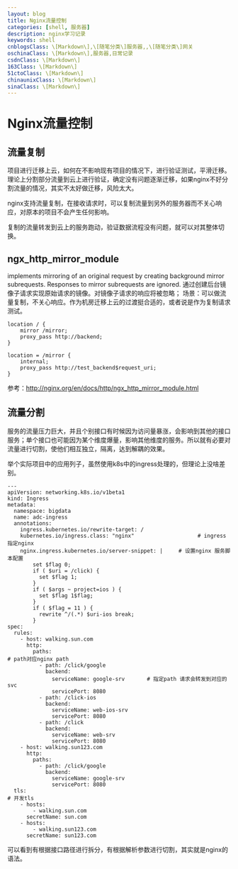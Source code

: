 ```yaml
---
layout: blog
title: Nginx流量控制
categories: [shell, 服务器]
description: nginx学习记录
keywords: shell
cnblogsClass: \[Markdown\],\[随笔分类\]服务器,,\[随笔分类\]网关
oschinaClass: \[Markdown\],服务器,日常记录
csdnClass: \[Markdown\]
163Class: \[Markdown\]
51ctoClass: \[Markdown\]
chinaunixClass: \[Markdown\]
sinaClass: \[Markdown\]
---
```


# Nginx流量控制

## 流量复制

项目进行迁移上云，如何在不影响现有项目的情况下，进行验证测试，平滑迁移。理论上分割部分流量到云上进行验证，确定没有问题逐渐迁移，如果nginx不好分割流量的情况，其实不太好做迁移，风险太大。

nginx支持流量复制，在接收请求时，可以复制流量到另外的服务器而不关心响应，对原本的项目不会产生任何影响。

复制的流量转发到云上的服务跑动，验证数据流程没有问题，就可以对其整体切换。

## ngx_http_mirror_module
 implements mirroring of an original request by creating background mirror subrequests. Responses to mirror subrequests are ignored.
 通过创建后台镜像子请求实现原始请求的镜像。对镜像子请求的响应将被忽略；
 场景：可以做流量复制，不关心响应。作为机房迁移上云的过渡挺合适的，或者说是作为复制请求测试。

```nginx
location / {
    mirror /mirror;
    proxy_pass http://backend;
}

location = /mirror {
    internal;
    proxy_pass http://test_backend$request_uri;
}
```
参考：http://nginx.org/en/docs/http/ngx_http_mirror_module.html

## 流量分割

服务的流量压力巨大，并且个别接口有时候因为访问量暴涨，会影响到其他的接口服务；单个接口也可能因为某个维度爆量，影响其他维度的服务。所以就有必要对流量进行切割，使他们相互独立，隔离，达到解耦的效果。

举个实际项目中的应用列子，虽然使用k8s中的ingress处理的，但理论上没啥差别。

```nginx
---
apiVersion: networking.k8s.io/v1beta1
kind: Ingress
metadata:
  namespace: bigdata
  name: adc-ingress
  annotations:
    ingress.kubernetes.io/rewrite-target: /
    kubernetes.io/ingress.class: "nginx"					# ingress指定nginx		
    nginx.ingress.kubernetes.io/server-snippet: |     # 设置nginx 服务脚本配置
        set $flag 0;
        if ( $uri = /click) {
          set $flag 1;
        }
        if ( $args ~ project=ios ) {
          set $flag 1$flag;
        }
        if ( $flag = 11 ) {
          rewrite ^/(.*) $uri-ios break;
        }
spec:
  rules:
    - host: walking.sun.com
      http:
        paths:															# path对应nginx path
          - path: /click/google
            backend:
              serviceName: google-srv       # 指定path 请求会转发到对应的svc
              servicePort: 8080
          - path: /click-ios
            backend:
              serviceName: web-ios-srv
              servicePort: 8080
          - path: /click
            backend:
              serviceName: web-srv
              servicePort: 8080
    - host: walking.sun123.com
      http:
        paths:
          - path: /click/google
            backend:
              serviceName: google-srv
              servicePort: 8080
  tls:																			# 开发tls
    - hosts:
        - walking.sun.com
      secretName: sun.com
    - hosts:
        - walking.sun123.com
      secretName: sun123.com
```

可以看到有根据接口路径进行拆分，有根据解析参数进行切割，其实就是nginx的语法。